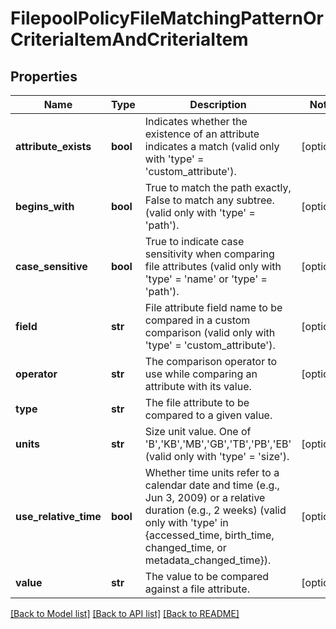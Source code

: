 # FilepoolPolicyFileMatchingPatternOrCriteriaItemAndCriteriaItem

## Properties
Name | Type | Description | Notes
------------ | ------------- | ------------- | -------------
**attribute_exists** | **bool** | Indicates whether the existence of an attribute indicates a match (valid only with &#39;type&#39; &#x3D; &#39;custom_attribute&#39;). | [optional] 
**begins_with** | **bool** | True to match the path exactly, False to match any subtree. (valid only with &#39;type&#39; &#x3D; &#39;path&#39;). | [optional] 
**case_sensitive** | **bool** | True to indicate case sensitivity when comparing file attributes (valid only with &#39;type&#39; &#x3D; &#39;name&#39; or &#39;type&#39; &#x3D; &#39;path&#39;). | [optional] 
**field** | **str** | File attribute field name to be compared in a custom comparison (valid only with &#39;type&#39; &#x3D; &#39;custom_attribute&#39;). | [optional] 
**operator** | **str** | The comparison operator to use while comparing an attribute with its value. | [optional] 
**type** | **str** | The file attribute to be compared to a given value. | 
**units** | **str** | Size unit value. One of &#39;B&#39;,&#39;KB&#39;,&#39;MB&#39;,&#39;GB&#39;,&#39;TB&#39;,&#39;PB&#39;,&#39;EB&#39; (valid only with &#39;type&#39; &#x3D; &#39;size&#39;). | [optional] 
**use_relative_time** | **bool** | Whether time units refer to a calendar date and time (e.g., Jun 3, 2009) or a relative duration (e.g., 2 weeks) (valid only with &#39;type&#39; in {accessed_time, birth_time, changed_time, or metadata_changed_time}). | [optional] 
**value** | **str** | The value to be compared against a file attribute. | [optional] 

[[Back to Model list]](../README.md#documentation-for-models) [[Back to API list]](../README.md#documentation-for-api-endpoints) [[Back to README]](../README.md)


